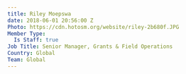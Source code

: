 ```yaml
---
title: Riley Moepswa
date: 2018-06-01 20:56:00 Z
Photo: https://cdn.hotosm.org/website/riley-2b680f.JPG
Member Type:
  Is Staff: true
Job Title: Senior Manager, Grants & Field Operations
Country: Global
Team: Global
---
```


